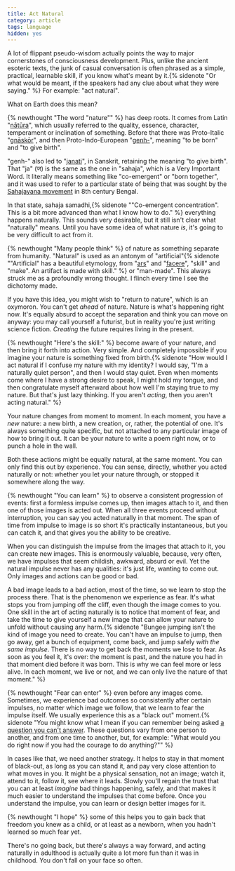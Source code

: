 ```yaml
---
title: Act Natural
category: article
tags: language
hidden: yes
---
```


A lot of flippant pseudo-wisdom actually points the way to major cornerstones of consciousness development. Plus, unlike the ancient esoteric texts, the junk of casual conversation is often phrased as a simple, practical, learnable skill, if you know what's meant by it.{% sidenote "Or what would be meant, if the speakers had any clue about what they were saying." %} For example: "act natural".

What on Earth does this mean?

{% newthought "The word \"nature\"" %} has deep roots. It comes from Latin "[nātūra](https://en.wiktionary.org/wiki/natura#Latin)", which usually referred to the quality, essence, character, temperament or inclination of something. Before that there was Proto-Italic "[gnāskōr](https://en.wiktionary.org/wiki/Reconstruction:Proto-Italic/gn%C4%81sk%C5%8Dr)", and then Proto-Indo-European "[genh-](https://en.wiktionary.org/wiki/Reconstruction:Proto-Indo-European/%C7%B5enh%E2%82%81-)", meaning "to be born" and "to give birth".

"genh-" also led to "[janati](https://en.wiktionary.org/wiki/%E0%A4%9C%E0%A4%A8%E0%A4%A4%E0%A4%BF#Sanskrit)", in Sanskrit, retaining the meaning "to give birth". That "ja" (ज) is the same as the one in "sahaja", which is a Very Important Word. It literally means something like "co-emergent" or "born together", and it was used to refer to a particular state of being that was sought by the [Sahajayana movement](https://en.wikipedia.org/wiki/Sahaja) in 8th century Bengal.

In that state, sahaja samadhi,{% sidenote "\"Co-emergent concentration\". This is a bit more advanced than what I know how to do." %} everything happens naturally. This sounds very desirable, but it still isn't clear what "naturally" means. Until you have some idea of what nature *is*, it's going to be very difficult to act from it.

{% newthought "Many people think" %} of nature as something separate from humanity. "Natural" is used as an antonym of "artificial"{% sidenote "\"Artificial\" has a beautiful etymology, from \"[ars](https://en.wiktionary.org/wiki/ars#Latin)\" and \"[facere](https://en.wiktionary.org/wiki/facio#Latin)\", \"skill\" and \"make\". An artifact is made with skill." %} or "man-made". This always struck me as a profoundly wrong thought. I flinch every time I see the dichotomy made.

If you have this idea, you might wish to "return to nature", which is an oxymoron. You can't get *ahead* of nature. Nature is what's happening right now. It's equally absurd to accept the separation and think you can move on anyway: you may call yourself a futurist, but in reality you're just writing science fiction. *Creating* the future requires living in the present.

{% newthought "Here's the skill:" %} become aware of your nature, and then bring it forth into action. Very simple. And completely impossible if you imagine your nature is something fixed from birth.{% sidenote "How would I act natural if I confuse my nature with my identity? I would say, \"I'm a naturally quiet person\", and then I would stay quiet. Even when moments come where I have a strong desire to speak, I might hold my tongue, and then congratulate myself afterward about how well I'm staying true to my nature. But that's just lazy thinking. If you aren't *acting*, then you aren't acting natural." %}

Your nature changes from moment to moment. In each moment, you have a *new* nature: a new birth, a new creation, or, rather, the potential of one. It's always something quite specific, but not attached to any particular image of how to bring it out. It can be your nature to write a poem right now, or to punch a hole in the wall.

Both these actions might be equally natural, at the same moment. You can only find this out by experience. You can sense, directly, whether you acted naturally or not: whether you let your nature through, or stopped it somewhere along the way.

{% newthought "You can learn" %} to observe a consistent progression of events: first a formless impulse comes up, then images attach to it, and then one of those images is acted out. When all three events proceed without interruption, you can say you acted naturally in that moment. The span of time from impulse to image is so short it's practically instantaneous, but you can catch it, and that gives you the ability to be creative.

When you can distinguish the impulse from the images that attach to it, you can create new images. This is enormously valuable, because, very often, we have impulses that seem childish, awkward, absurd or evil. Yet the natural impulse never has any qualities: it's just life, wanting to come out. Only images and actions can be good or bad.

A bad image leads to a bad action, most of the time, so we learn to stop the process there. That is the phenomenon we experience as fear. It's what stops you from jumping off the cliff, even though the image comes to you. One skill in the art of acting naturally is to notice that moment of fear, and take the time to give yourself a new image that can allow your nature to unfold without causing any harm.{% sidenote "Bungee jumping isn't the kind of image you need to create. You can't have an impulse to jump, then go away, get a bunch of equipment, come back, and jump safely *with the same impulse*. There is no way to get back the moments we lose to fear. As soon as you feel it, it's over: the moment is past, and the nature you had in that moment died before it was born. This is why we can feel more or less alive. In each moment, we live or not, and we can only live the nature of that moment." %}

{% newthought "Fear can enter" %} even before any images come. Sometimes, we experience bad outcomes so consistently after certain impulses, no matter which image we follow, that we learn to fear the impulse itself. We usually experience this as a "black out" moment.{% sidenote "You might know what I mean if you can remember being asked [a question you can't answer](http://imago.hitherby.com/2004/08/the-place-without-recourse-ii/). These questions vary from one person to another, and from one time to another, but, for example: \"What would you do right now if you had the courage to do anything?\"" %}

In cases like that, we need another strategy. It helps to stay in that moment of black-out, as long as you can stand it, and pay very close attention to what moves in you. It might be a physical sensation, not an image; watch it, attend to it, follow it, see where it leads. Slowly you'll regain the trust that you can at least *imagine* bad things happening, safely, and that makes it much easier to understand the impulses that come before. Once you understand the impulse, you can learn or design better images for it.

{% newthought "I hope" %} some of this helps you to gain back that freedom you knew as a child, or at least as a newborn, when you hadn't learned so much fear yet.

There's no going back, but there's always a way forward, and acting naturally in adulthood is actually quite a lot more fun than it was in childhood. You don't fall on your face so often.
